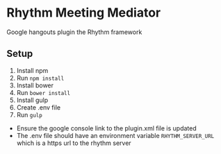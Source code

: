 # Rhythm Meeting Mediator

Google hangouts plugin the Rhythm framework

## Setup

1. Install npm
2. Run `npm install`
3. Install bower
4. Run `bower install`
5. Install gulp
6. Create .env file
7. Run `gulp`

- Ensure the google console link to the plugin.xml file is updated
- The .env file should have an environment variable `RHYTHM_SERVER_URL` which is a https url to the rhythm server
